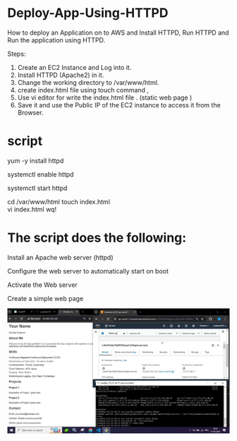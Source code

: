# Deploy-App-Using-HTTPD
How to deploy an Application on to AWS and Install HTTPD, Run HTTPD and Run the application using HTTPD.

Steps:

1. Create an EC2 Instance and Log into it.
2. Install HTTPD (Apache2) in it.
3. Change the working directory to /var/www/html. 
4. create index.html file using touch command ,
5. Use vi editor for write the index.html file . (static web page )
5. Save it and use the Public IP of the EC2 instance to access it from the Browser.

# script

yum -y install httpd

systemctl enable httpd

systemctl start httpd

cd /var/www/html 
touch index.html    
vi index.html 
wq!
# The script does the following:

Install an Apache web server (httpd)

Configure the web server to automatically start on boot

Activate the Web server

Create a simple web page

![Image ](/Screenshot.JPG)

